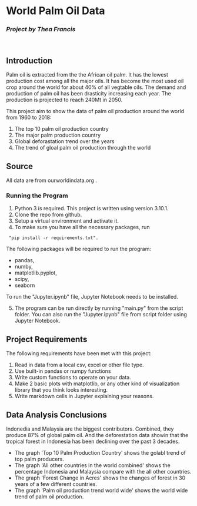 # **World Palm Oil Data**
### *Project by Thea Francis*
<br/>

## Introduction

Palm oil is extracted from the the African oil palm. It has the lowest production cost among all the major oils. It has become the most used oil crop around the world for about 40% of all vegtable oils. The demand and production of palm oil has been drasticity increasing each year. The production is projected to reach 240Mt in 2050.


This project aim to show the data of palm oil production around the world from 1960 to 2018:

 1. The top 10 palm oil production country
 2. The major palm production country
 3. Global deforastation trend over the years
 4. The trend of gloal palm oil production through the world
 
 

## Source
All data are from ourworldindata.org .


### Running the Program
1. Python 3 is required. This project is written using version 3.10.1.
2. Clone the repo from github.
3. Setup a virtual environment and activate it.
4. To make sure you have all the necessary packages, run
```
 "pip install -r requirements.txt". 
 ```
 The following packages will be required to run the program: 
- pandas, 
- numby, 
- matplotlib.pyplot, 
- scipy,
- seaborn </br>

To run the "Jupyter.ipynb" file, Jupyter Notebook needs to be installed. </br>

5. The program can be run directly by running "main.py" from the script folder. You can also run the "Jupyter.ipynb" file from script folder using Jupyter Notebook.


## Project Requirements

The following requirements have been met with this project:
1. Read in data from a local csv, excel or other file type.
2. Use built-in pandas or numpy functions
3. Write custom functions to operate on your data.
4. Make 2 basic plots with matplotlib, or any other kind of visualization library that you think looks interesting.
5. Write markdown cells in Jupyter explaining your reasons.


## Data Analysis Conclusions
Indonedia and Malaysia are the biggest contributors. Combined, they produce 87% of global palm oil. And the deforestation data showin that the tropical forest in Indonesia has been declining over the past 3 decades. 
- The graph 'Top 10 Palm Production Country' shows the golabl trend of top palm producers. 
- The graph 'All other countries in the world combined' shows the percentage Indonesia and Malaysia compare with the all other countries. 
- The graph 'Forest Change in Acres' shows the changes of forest in 30 years of a few different countries. 
- The graph 'Palm oil production trend world wide' shows the world wide trend of palm oil production.

